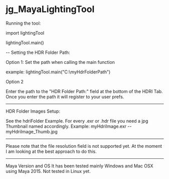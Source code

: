# jg_MayaLightingTool 

Running the tool:

import lightingTool

lightingTool.main()

-- Setting the HDR Folder Path:

Option 1: Set the path when calling the main function

example: lightingTool.main("C:\myHdrFolderPath")

Option 2

Enter the path to the "HDR Folder Path:" field at the bottom of the HDRI Tab. Once you enter the path it will register to your user prefs. 

----------

HDR Folder Images Setup:

See the hdriFolder Example.
For every .exr or .hdr file you need a jpg Thumbnail named accordingly. 
Example: myHdriImage.exr -- myHdriImage_Thumb.jpg

----

Please note that the file resolution field is not supported yet. At the moment I am looking at the best approach to do this.

----- 

Maya Version and OS 
It has been tested mainly Windows and Mac OSX using Maya 2015.
Not tested in Linux yet.

